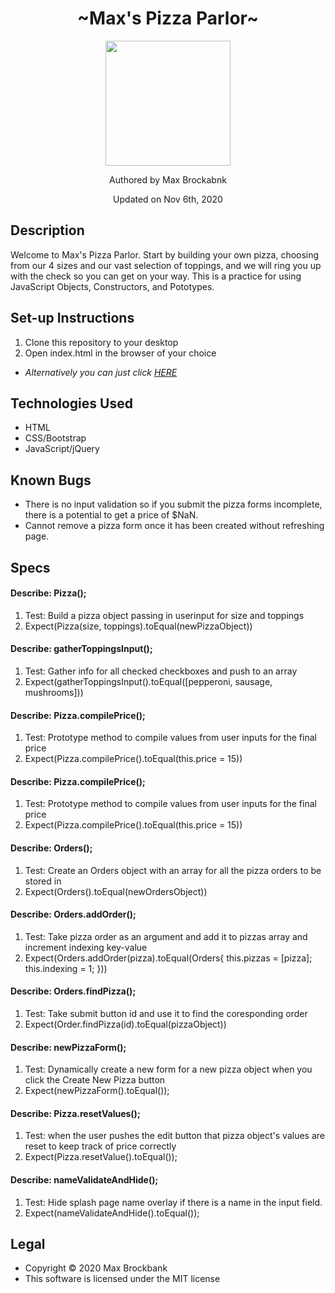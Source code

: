 <h1 align="center">~Max's Pizza Parlor~</h1>
<div align="center">
<img src="https://github.com/MaxBrockbank.png" width="200px" height="auto" >
</div>
<p align="center">Authored by Max Brockabnk</p>
<p align="center">Updated on Nov 6th, 2020</p>

## Description
Welcome to Max's Pizza Parlor. Start by building your own pizza, choosing from our 4 sizes and our vast selection of toppings, and we will ring you up with the check so you can get on your way. This is a practice for using JavaScript Objects, Constructors, and Pototypes.

## Set-up Instructions
1. Clone this repository to your desktop
2. Open index.html in the browser of your choice
* _Alternatively you can just click [HERE](https://maxbrockbank.github.io/friday_solo_project4/)_

## Technologies Used
* HTML
* CSS/Bootstrap
* JavaScript/jQuery

## Known Bugs
* There is no input validation so if you submit the pizza forms incomplete, there is a potential to get a price of $NaN.
* Cannot remove a pizza form once it has been created without refreshing page.

## Specs

#### Describe: Pizza();
1. Test: Build a pizza object passing in userinput for size and toppings
2. Expect(Pizza(size, toppings).toEqual(newPizzaObject))

#### Describe: gatherToppingsInput();
1. Test: Gather info for all checked checkboxes and push to an array
2. Expect(gatherToppingsInput().toEqual([pepperoni, sausage, mushrooms]))

#### Describe: Pizza.compilePrice();
1. Test: Prototype method to compile values from user inputs for the final price
2. Expect(Pizza.compilePrice().toEqual(this.price = 15))

#### Describe: Pizza.compilePrice();
1. Test: Prototype method to compile values from user inputs for the final price
2. Expect(Pizza.compilePrice().toEqual(this.price = 15))

#### Describe: Orders();
1. Test: Create an Orders object with an array for all the pizza orders to be stored in
2. Expect(Orders().toEqual(newOrdersObject))

#### Describe: Orders.addOrder();
1. Test: Take pizza order as an argument and add it to pizzas array and increment indexing key-value
2. Expect(Orders.addOrder(pizza).toEqual(Orders{
  this.pizzas = [pizza];
  this.indexing = 1;
}))

#### Describe: Orders.findPizza();
1. Test: Take submit button id and use it to find the coresponding order
2. Expect(Order.findPizza(id).toEqual(pizzaObject))

#### Describe: newPizzaForm();
1. Test: Dynamically create a new form for a new pizza object when you click the Create New Pizza button
2. Expect(newPizzaForm().toEqual());

#### Describe: Pizza.resetValues();
1. Test: when the user pushes the edit button that pizza object's values are reset to keep track of price correctly
2. Expect(Pizza.resetValue().toEqual());

#### Describe: nameValidateAndHide();
1. Test: Hide splash page name overlay if there is a name in the input field.
2. Expect(nameValidateAndHide().toEqual());

## Legal
* Copyright © 2020 Max Brockbank
* This software is licensed under the MIT license